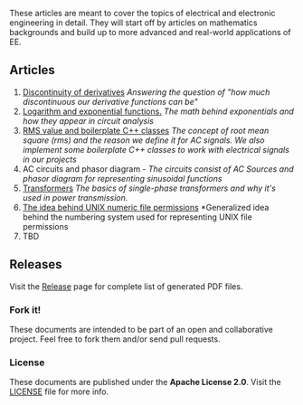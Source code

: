 These articles are meant to cover the topics of electrical and electronic engineering in detail. They will start off by articles on mathematics backgrounds and build up to more advanced and real-world applications of EE.

## Articles
1. [Discontinuity of derivatives](https://github.com/PowerNX/docs/releases/download/v0.1.1/0_Discontinuity_of_derivatives.pdf)
*Answering the question of "how much discontinuous our derivative functions can be"*
2. [Logarithm and exponential functions.](https://github.com/PowerNX/docs/releases/download/v0.1.1/1_Logarithm_and_exponential_functions.pdf)
*The math behind exponentials and how they appear in circuit analysis*
3. [RMS value and boilerplate C++ classes](https://github.com/PowerNX/docs/releases/download/v0.1.1/2_Rms_and_boilerplate_cpp_classes.pdf)
*The concept of root mean square (rms) and the reason we define it for AC signals. We also implement some boilerplate C++ classes to work with electrical signals in our projects* 
4. AC circuits and phasor diagram -
*The circuits consist of AC Sources and phasor diagram for representing sinusoidal functions*
5. [Transformers](https://github.com/PowerNX/docs/releases/download/v0.1.1/4_Transformers.pdf)
*The basics of single-phase transformers and why it's used in power transmission.*
6. [The idea behind UNIX numeric file permissions](https://github.com/PowerNX/docs/releases/download/v0.1.1/6_The_idea_behind_UNIX_numeric_file_permissions.pdf)
*Generalized idea behind the numbering system used for representing UNIX file permissions
7. TBD

## Releases
Visit the [Release](https://github.com/PowerNX/docs/releases/) page for complete list of generated PDF files.
### Fork it!
These documents are intended to be part of an open and collaborative project. Feel free to fork them and/or send pull requests.

### License
These documents are published under the **Apache License 2.0**. Visit the [LICENSE](https://github.com/blackreach/docs/blob/master/LICENSE) file for more info.
